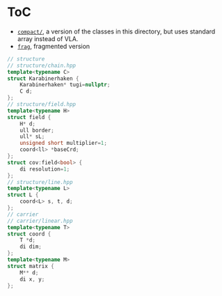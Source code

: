 # ToC

- [`compact/`](./compact), a version of the classes in this directory, but uses standard array instead of VLA.
- [`frag`](#), fragmented version

```cpp
// structure
// structure/chain.hpp
template<typename C>
struct Karabinerhaken {
    Karabinerhaken* tugi=nullptr;
    C d;
};
// structure/field.hpp
template<typename H>
struct field {
    H* d;
    ull border;
    ull* sL;
    unsigned short multiplier=1;
    coord<ll> *baseCrd;
};
struct cov:field<bool> {
    di resolution=1;
};
// structure/line.hpp
template<typename L>
struct L {
    coord<L> s, t, d;
};
// carrier
// carrier/linear.hpp
template<typename T>
struct coord {
    T *d;
    di dim;
};
template<typename M>
struct matrix {
    M** d;
    di x, y;
};
```
